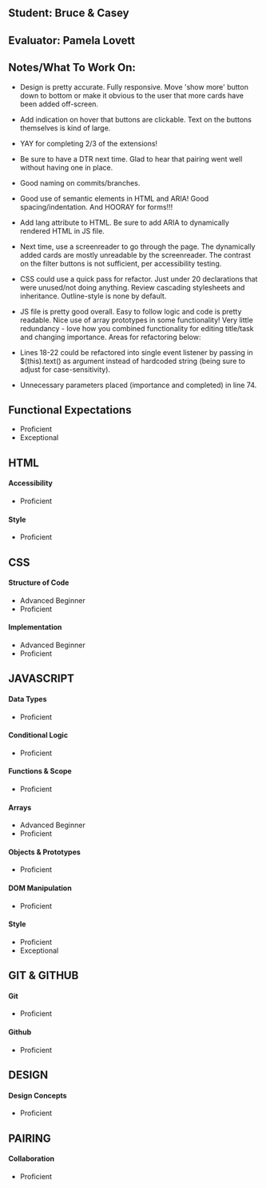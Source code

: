 ## Student: Bruce & Casey
## Evaluator: Pamela Lovett
## Notes/What To Work On:

- Design is pretty accurate. Fully responsive. Move 'show more' button down to bottom or make it obvious to the user that more cards have been added off-screen.
- Add indication on hover that buttons are clickable. Text on the buttons themselves is kind of large. 
- YAY for completing 2/3 of the extensions!
- Be sure to have a DTR next time. Glad to hear that pairing went well without having one in place.
- Good naming on commits/branches.
- Good use of semantic elements in HTML and ARIA! Good spacing/indentation. And HOORAY for forms!!!
- Add lang attribute to HTML. Be sure to add ARIA to dynamically rendered HTML in JS file.
- Next time, use a screenreader to go through the page. The dynamically added cards are mostly unreadable by the screenreader. The contrast on the filter buttons is not sufficient, per accessibility testing. 
- CSS could use a quick pass for refactor. Just under 20 declarations that were unused/not doing anything. Review cascading stylesheets and inheritance. Outline-style is none by default.
- JS file is pretty good overall. Easy to follow logic and code is pretty readable. Nice use of array prototypes in some functionality! Very little redundancy - love how you combined functionality for editing title/task and changing importance.
Areas for refactoring below:

- Lines 18-22 could be refactored into single event listener by passing in $(this).text() as argument instead of hardcoded string (being sure to adjust for case-sensitivity).
- Unnecessary parameters placed (importance and completed) in line 74.

## Functional Expectations

* Proficient  
* Exceptional  

## HTML

#### Accessibility

* Proficient  

#### Style
 
* Proficient  

## CSS

#### Structure of Code

* Advanced Beginner  
* Proficient  

#### Implementation

* Advanced Beginner  
* Proficient    

## JAVASCRIPT

#### Data Types
  
* Proficient  

#### Conditional Logic

* Proficient  

#### Functions & Scope
 
* Proficient  

#### Arrays

* Advanced Beginner  
* Proficient  

#### Objects & Prototypes
 
* Proficient  

#### DOM Manipulation
 
* Proficient  

#### Style

* Proficient
* Exceptional

## GIT & GITHUB

#### Git

* Proficient  

#### Github

* Proficient  

## DESIGN

#### Design Concepts

* Proficient  

## PAIRING

#### Collaboration

* Proficient  
